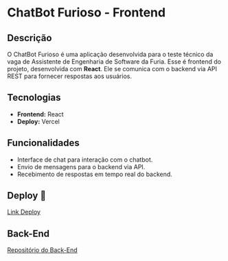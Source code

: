 # ChatBot Furioso - Frontend

## Descrição

O ChatBot Furioso é uma aplicação desenvolvida para o teste técnico da vaga de Assistente de Engenharia de Software da Furia. Esse é frontend do projeto, desenvolvida com **React**. Ele se comunica com o backend via API REST para fornecer respostas aos usuários.

## Tecnologias

- **Frontend:** React
- **Deploy:** Vercel

## Funcionalidades

- Interface de chat para interação com o chatbot.
- Envio de mensagens para o backend via API.
- Recebimento de respostas em tempo real do backend.

## Deploy 🚀

[Link Deploy](https://chatbot-furia-frontend-git-main-allangabrs-projects.vercel.app/)

## Back-End

[Repositório do Back-End](https://github.com/AllanGaBRs/chatbot-furia-backend)
